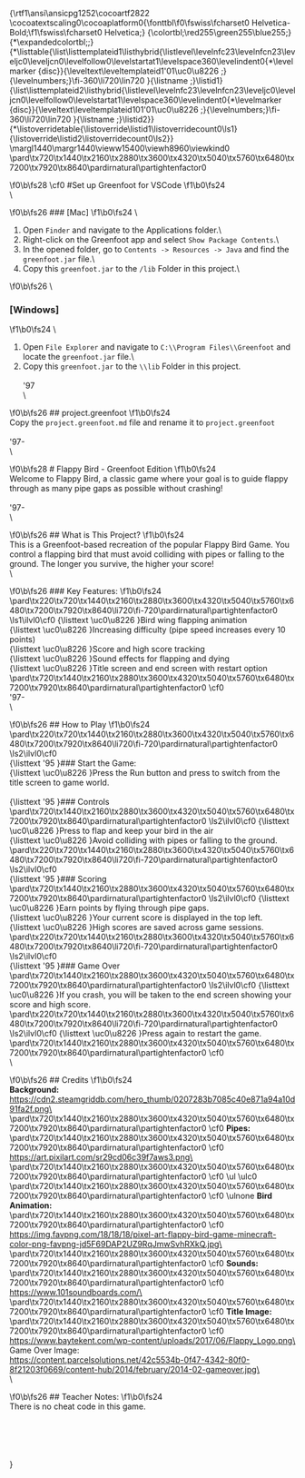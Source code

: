 {\rtf1\ansi\ansicpg1252\cocoartf2822
\cocoatextscaling0\cocoaplatform0{\fonttbl\f0\fswiss\fcharset0 Helvetica-Bold;\f1\fswiss\fcharset0 Helvetica;}
{\colortbl;\red255\green255\blue255;}
{\*\expandedcolortbl;;}
{\*\listtable{\list\listtemplateid1\listhybrid{\listlevel\levelnfc23\levelnfcn23\leveljc0\leveljcn0\levelfollow0\levelstartat1\levelspace360\levelindent0{\*\levelmarker \{disc\}}{\leveltext\leveltemplateid1\'01\uc0\u8226 ;}{\levelnumbers;}\fi-360\li720\lin720 }{\listname ;}\listid1}
{\list\listtemplateid2\listhybrid{\listlevel\levelnfc23\levelnfcn23\leveljc0\leveljcn0\levelfollow0\levelstartat1\levelspace360\levelindent0{\*\levelmarker \{disc\}}{\leveltext\leveltemplateid101\'01\uc0\u8226 ;}{\levelnumbers;}\fi-360\li720\lin720 }{\listname ;}\listid2}}
{\*\listoverridetable{\listoverride\listid1\listoverridecount0\ls1}{\listoverride\listid2\listoverridecount0\ls2}}
\margl1440\margr1440\vieww15400\viewh8960\viewkind0
\pard\tx720\tx1440\tx2160\tx2880\tx3600\tx4320\tx5040\tx5760\tx6480\tx7200\tx7920\tx8640\pardirnatural\partightenfactor0

\f0\b\fs28 \cf0 #Set up Greenfoot for VSCode
\f1\b0\fs24 \
\

\f0\b\fs26 ### [Mac]
\f1\b0\fs24 \
1. Open `Finder` and navigate to the Applications folder.\
2. Right-click on the Greenfoot app and select `Show Package Contents`.\
3. In the opened folder, go to `Contents -> Resources -> Java` and find the `greenfoot.jar` file.\
4. Copy this `greenfoot.jar` to the `/lib` Folder in this project.\

\f0\b\fs26 \
### [Windows]
\f1\b0\fs24 \
1. Open `File Explorer` and navigate to `C:\\Program Files\\Greenfoot` and locate the `greenfoot.jar` file.\
2. Copy this `greenfoot.jar` to the `\\lib` Folder in this project.\
\
\'97\
\

\f0\b\fs26 ## project.greenfoot
\f1\b0\fs24 \
Copy the `project.greenfoot.md` file and rename it to `project.greenfoot`\
\
\'97-\
\

\f0\b\fs28 # Flappy Bird - Greenfoot Edition
\f1\b0\fs24 \
Welcome to Flappy Bird, a classic game where your goal is to guide flappy through as many pipe gaps as possible without crashing!\
\
\'97-\
\

\f0\b\fs26 ## What is This Project?
\f1\b0\fs24 \
This is a Greenfoot-based recreation of the popular Flappy Bird Game. You control a flapping bird that must avoid colliding with pipes or falling to the ground. The longer you survive, the higher your score!\
\

\f0\b\fs26 ### Key Features:
\f1\b0\fs24 \
\pard\tx220\tx720\tx1440\tx2160\tx2880\tx3600\tx4320\tx5040\tx5760\tx6480\tx7200\tx7920\tx8640\li720\fi-720\pardirnatural\partightenfactor0
\ls1\ilvl0\cf0 {\listtext	\uc0\u8226 	}Bird wing flapping animation\
{\listtext	\uc0\u8226 	}Increasing difficulty (pipe speed increases every 10 points)\
{\listtext	\uc0\u8226 	}Score and high score tracking\
{\listtext	\uc0\u8226 	}Sound effects for flapping and dying\
{\listtext	\uc0\u8226 	}Title screen and end screen with restart option\
\pard\tx720\tx1440\tx2160\tx2880\tx3600\tx4320\tx5040\tx5760\tx6480\tx7200\tx7920\tx8640\pardirnatural\partightenfactor0
\cf0 \
\'97-\
\

\f0\b\fs26 ## How to Play
\f1\b0\fs24 \
\pard\tx220\tx720\tx1440\tx2160\tx2880\tx3600\tx4320\tx5040\tx5760\tx6480\tx7200\tx7920\tx8640\li720\fi-720\pardirnatural\partightenfactor0
\ls2\ilvl0\cf0 \
{\listtext	\'95	}### Start the Game: \
{\listtext	\uc0\u8226 	}Press the Run button and press <space> to switch from the title screen to game world.\
\
{\listtext	\'95	}### Controls\
\pard\tx720\tx1440\tx2160\tx2880\tx3600\tx4320\tx5040\tx5760\tx6480\tx7200\tx7920\tx8640\pardirnatural\partightenfactor0
\ls2\ilvl0\cf0 {\listtext	\uc0\u8226 	}Press <space> to flap and keep your bird in the air\
{\listtext	\uc0\u8226 	}Avoid colliding with pipes or falling to the ground.\
\pard\tx220\tx720\tx1440\tx2160\tx2880\tx3600\tx4320\tx5040\tx5760\tx6480\tx7200\tx7920\tx8640\li720\fi-720\pardirnatural\partightenfactor0
\ls2\ilvl0\cf0 \
{\listtext	\'95	}### Scoring\
\pard\tx720\tx1440\tx2160\tx2880\tx3600\tx4320\tx5040\tx5760\tx6480\tx7200\tx7920\tx8640\pardirnatural\partightenfactor0
\ls2\ilvl0\cf0 {\listtext	\uc0\u8226 	}Earn points by flying through pipe gaps.\
{\listtext	\uc0\u8226 	}Your current score is displayed in the top left.\
{\listtext	\uc0\u8226 	}High scores are saved across game sessions.\
\pard\tx220\tx720\tx1440\tx2160\tx2880\tx3600\tx4320\tx5040\tx5760\tx6480\tx7200\tx7920\tx8640\li720\fi-720\pardirnatural\partightenfactor0
\ls2\ilvl0\cf0 \
{\listtext	\'95	}### Game Over\
\pard\tx720\tx1440\tx2160\tx2880\tx3600\tx4320\tx5040\tx5760\tx6480\tx7200\tx7920\tx8640\pardirnatural\partightenfactor0
\ls2\ilvl0\cf0 {\listtext	\uc0\u8226 	}If you crash, you will be taken to the end screen showing your score and high score.\
\pard\tx220\tx720\tx1440\tx2160\tx2880\tx3600\tx4320\tx5040\tx5760\tx6480\tx7200\tx7920\tx8640\li720\fi-720\pardirnatural\partightenfactor0
\ls2\ilvl0\cf0 {\listtext	\uc0\u8226 	}Press <space> again to restart the game.\
\pard\tx720\tx1440\tx2160\tx2880\tx3600\tx4320\tx5040\tx5760\tx6480\tx7200\tx7920\tx8640\pardirnatural\partightenfactor0
\cf0 \
\

\f0\b\fs26 ## Credits
\f1\b0\fs24 \
**Background:**\
https://cdn2.steamgriddb.com/hero_thumb/0207283b7085c40e871a94a10d91fa2f.png\
\
\pard\tx720\tx1440\tx2160\tx2880\tx3600\tx4320\tx5040\tx5760\tx6480\tx7200\tx7920\tx8640\pardirnatural\partightenfactor0
\cf0 **Pipes:**\
\pard\tx720\tx1440\tx2160\tx2880\tx3600\tx4320\tx5040\tx5760\tx6480\tx7200\tx7920\tx8640\pardirnatural\partightenfactor0
\cf0 https://art.pixilart.com/sr29cd06c39f7aws3.png\
\pard\tx720\tx1440\tx2160\tx2880\tx3600\tx4320\tx5040\tx5760\tx6480\tx7200\tx7920\tx8640\pardirnatural\partightenfactor0
\cf0 \ul \ulc0 \
\pard\tx720\tx1440\tx2160\tx2880\tx3600\tx4320\tx5040\tx5760\tx6480\tx7200\tx7920\tx8640\pardirnatural\partightenfactor0
\cf0 \ulnone **Bird Animation:**\
\pard\tx720\tx1440\tx2160\tx2880\tx3600\tx4320\tx5040\tx5760\tx6480\tx7200\tx7920\tx8640\pardirnatural\partightenfactor0
\cf0 https://img.favpng.com/18/18/18/pixel-art-flappy-bird-game-minecraft-color-png-favpng-jd5F69DAP2UZ9RqJmwSvhRXkQ.jpg\
\
\pard\tx720\tx1440\tx2160\tx2880\tx3600\tx4320\tx5040\tx5760\tx6480\tx7200\tx7920\tx8640\pardirnatural\partightenfactor0
\cf0 **Sounds:**\
\pard\tx720\tx1440\tx2160\tx2880\tx3600\tx4320\tx5040\tx5760\tx6480\tx7200\tx7920\tx8640\pardirnatural\partightenfactor0
\cf0 https://www.101soundboards.com/\
\
\pard\tx720\tx1440\tx2160\tx2880\tx3600\tx4320\tx5040\tx5760\tx6480\tx7200\tx7920\tx8640\pardirnatural\partightenfactor0
\cf0 **Title Image:**\
\pard\tx720\tx1440\tx2160\tx2880\tx3600\tx4320\tx5040\tx5760\tx6480\tx7200\tx7920\tx8640\pardirnatural\partightenfactor0
\cf0 https://www.baytekent.com/wp-content/uploads/2017/06/Flappy_Logo.png\
\
Game Over Image: \
https://content.parcelsolutions.net/42c5534b-0f47-4342-80f0-8f21203f0669/content-hub/2014/february/2014-02-gameover.jpg\
\
\

\f0\b\fs26 ## Teacher Notes:
\f1\b0\fs24 \
There is no cheat code in this game.\
\
\
\
\
\
}